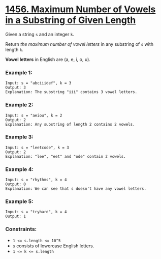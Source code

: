 # [1456. Maximum Number of Vowels in a Substring of Given Length](https://leetcode.com/problems/maximum-number-of-vowels-in-a-substring-of-given-length/)

Given a string `s` and an integer `k`.

Return *the maximum number of vowel letters* in any substring of `s` with length `k`.

**Vowel letters** in English are (a, e, i, o, u).

 
### Example 1:
```
Input: s = "abciiidef", k = 3
Output: 3
Explanation: The substring "iii" contains 3 vowel letters.
```

### Example 2:
```
Input: s = "aeiou", k = 2
Output: 2
Explanation: Any substring of length 2 contains 2 vowels.
```

### Example 3:
```
Input: s = "leetcode", k = 3
Output: 2
Explanation: "lee", "eet" and "ode" contain 2 vowels.
```

### Example 4:
```
Input: s = "rhythms", k = 4
Output: 0
Explanation: We can see that s doesn't have any vowel letters.
```

### Example 5:
```
Input: s = "tryhard", k = 4
Output: 1
```

### Constraints:

- `1 <= s.length <= 10^5`
- `s` consists of lowercase English letters.
- `1 <= k <= s.length`
